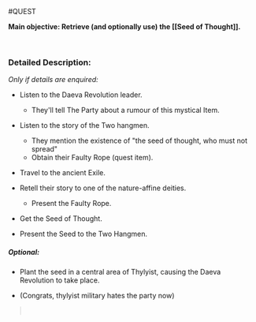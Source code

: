  #QUEST 

**Main objective: Retrieve (and optionally use) the [[Seed of Thought]].**

 

### Detailed Description:

*Only if details are enquired:*

-   Listen to the Daeva Revolution leader.

    -   They'll tell The Party about a rumour of this mystical Item.
-   Listen to the story of the Two hangmen.
    -   They mention the existence of "the seed of thought, who must not spread"
    -   Obtain their Faulty Rope (quest item).
-   Travel to the ancient Exile.
-   Retell their story to one of the nature-affine deities.
    -   Present the Faulty Rope.
-   Get the Seed of Thought.
-   Present the Seed to the Two Hangmen.
##### *Optional:*

-   Plant the seed in a central area of Thylyist, causing the Daeva Revolution to take place.

-   (Congrats, thylyist military hates the party now)

>  
